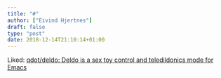```yaml
---
title: "#"
author: ["Eivind Hjertnes"]
draft: false
type: "post"
date: 2018-12-14T21:10:14+01:00
---
```


Liked: [qdot/deldo: Deldo is a sex toy
control and teledildonics mode for Emacs](https://github.com/qdot/deldo)
